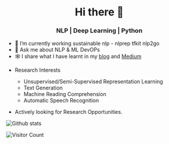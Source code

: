 <h1 align="center">Hi there 👋</h1>
<h3 align="center">NLP | Deep Learning | Python</h3>  

- 🔭 I’m currently working sustainable nlp - nlprep tfkit nlp2go
- 💬 Ask me about NLP & ML DevOPs
- 🕸️ I share what I have learnt in my [blog](https://voidful.tech)
  and [Medium](https://medium.com/@voidful.stack)

* Research Interests
    * Unsupervised/Semi-Supervised Representation Learning
    * Text Generation
    * Machine Reading Comprehension
    * Automatic Speech Recognition
    
* Actively looking for Research Opportunities.


![Github stats](https://github-readme-stats.vercel.app/api?username=voidful&show_icons=true&hide_title=true)

![Visitor Count](https://komarev.com/ghpvc/?username=voidful&color=grey)
